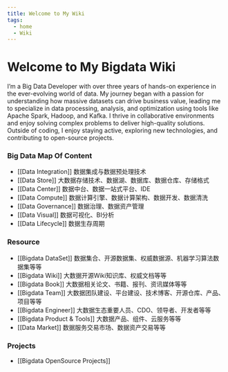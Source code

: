 ```yaml
---
title: Welcome to My Wiki
tags:
  - home
  - Wiki
---
```



# Welcome to My Bigdata Wiki

I’m a Big Data Developer with over three years of hands-on experience in the ever-evolving world of data. My journey began with a passion for understanding how massive datasets can drive business value, leading me to specialize in data processing, analysis, and optimization using tools like Apache Spark, Hadoop, and Kafka. I thrive in collaborative environments and enjoy solving complex problems to deliver high-quality solutions. Outside of coding, I enjoy staying active, exploring new technologies, and contributing to open-source projects.

### Big Data Map Of Content 

- [[Data Integration]] 数据集成与数据预处理技术 
- [[Data Store]] 大数据存储技术、数据湖、数据库、数据仓库、存储格式
- [[Data Center]] 数据中台、数据一站式平台、IDE
- [[Data Compute]] 数据计算引擎、数据计算架构、数据开发、数据清洗
- [[Data Governance]] 数据治理、数据资产管理
- [[Data Visual]] 数据可视化、BI分析
- [[Data Lifecycle]] 数据生存周期


### Resource 

- [[Bigdata DataSet]] 数据集合、开源数据集、权威数据源、机器学习算法数据集等等
- [[Bigdata Wiki]] 大数据开源Wiki知识库、权威文档等等
- [[Bigdata Book]] 大数据相关论文、书籍、报刊、资讯媒体等等
- [[Bigdata Team]] 大数据团队建设、平台建设、技术博客、开源仓库、产品、项目等等
- [[Bigdata Engineer]] 大数据生态重要人员、CDO、领导者、开发者等等
- [[Bigdata Product & Tools]] 大数据产品、组件、云服务等等
- [[Data Market]] 数据服务交易市场、数据资产交易等等


### Projects

- [[Bigdata OpenSource Projects]]

